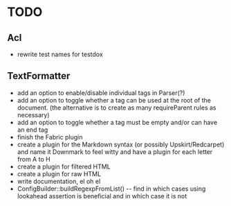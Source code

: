 TODO
====

Acl
---

- rewrite test names for testdox

TextFormatter
-------------

- add an option to enable/disable individual tags in Parser(?)
- add an option to toggle whether a tag can be used at the root of the document. (the alternative is to create as many requireParent rules as necessary)
- add an option to toggle whether a tag must be empty and/or can have an end tag
- finish the Fabric plugin
- create a plugin for the Markdown syntax (or possibly Upskirt/Redcarpet) and name it Downmark to feel witty and have a plugin for each letter from A to H
- create a plugin for filtered HTML
- create a plugin for raw HTML
- write documentation, el oh el
- ConfigBuilder::buildRegexpFromList() -- find in which cases using lookahead assertion is beneficial and in which case it is not
